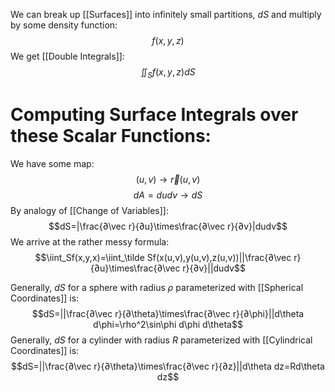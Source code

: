 We can break up [[Surfaces]] into infinitely small partitions, $dS$ and multiply by some density function: $$f(x,y,z)$$
We get [[Double Integrals]]:
$$\iint_Sf(x,y,z)dS$$
# Computing Surface Integrals over these Scalar Functions:
We have some map:
$$(u,v)\to\vec r(u,v)$$
$$dA=dudv\to dS$$
By analogy of [[Change of Variables]]:
$$dS=|\frac{∂\vec r}{∂u}\times\frac{∂\vec r}{∂v}|dudv$$
We arrive at the rather messy formula:
$$\iint_Sf(x,y,x)=\iint_\tilde Sf(x(u,v),y(u,v),z(u,v))||\frac{∂\vec r}{∂u}\times\frac{∂\vec r}{∂v}||dudv$$

Generally, $dS$ for a sphere with radius $\rho$ parameterized with [[Spherical Coordinates]] is:
$$dS=||\frac{∂\vec r}{∂\theta}\times\frac{∂\vec r}{∂\phi}||d\theta d\phi=\rho^2\sin\phi d\phi d\theta$$
Generally, $dS$ for a cylinder with radius $R$ parameterized with [[Cylindrical Coordinates]] is:$$dS=||\frac{∂\vec r}{∂\theta}\times\frac{∂\vec r}{∂z}||d\theta dz=Rd\theta dz$$
